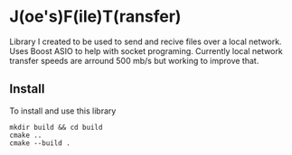 # J(oe's)F(ile)T(ransfer)

Library I created to be used to send and recive files over a local network. Uses Boost ASIO to help with socket programing. Currently local network transfer speeds are arround 500 mb/s but working to improve that.

## Install

To install and use this library
```
mkdir build && cd build
cmake ..
cmake --build .
```
